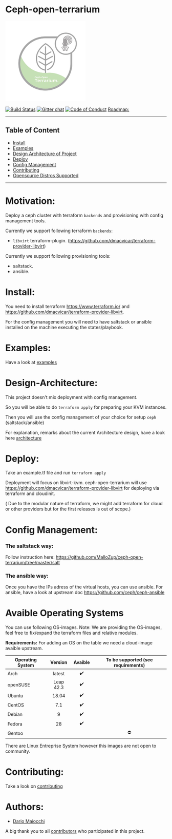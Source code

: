 # Ceph-open-terrarium
<img src=".doc/pictures/terrarium.jpg" width=250px height=250px>


[![Build Status](https://travis-ci.org/MalloZup/ceph-open-terrarium.svg?branch=master)](https://travis-ci.org/MalloZup/ceph-open-terrarium)
[![Gitter chat](https://badges.gitter.im/ceph-open-terrarium/Lobby.png)](https://gitter.im/ceph-open-terrarium/Lobby)
[![Code of Conduct][coc-badge]][coc]
[Roadmap:](https://github.com/dmacvicar/terraform-provider-libvirt/projects/1)
___

## Table of Content

- [Install](#install)
- [Examples](#examples)
- [Design Architecture of Project](#design-architecture)
- [Deploy](#deploy)
- [Config Management](#config_management)
- [Contributing](#contributing)
- [Opensource Distros Supported](#avaible_operating_systems)
___

# Motivation:

Deploy a ceph cluster with terraform `backends` and provisioning with config management tools.

Currently we support following terraform `backends`:
*  `libvirt` terraform-plugin. (https://github.com/dmacvicar/terraform-provider-libvirt)

Currently we support following provisioning tools:

* saltstack.
* ansible.

# Install:

You need to install terraform  https://www.terraform.io/ and https://github.com/dmacvicar/terraform-provider-libvirt.

For the config management you will need to have saltstack or ansible installed on the machine executing the states/playbook.

# Examples:

Have a look at [examples](https://github.com/MalloZup/ceph-open-terrarium/tree/master/examples)

# Design-Architecture:

This project doesn't mix deployment with config management.

So you will be able to do `terraform apply` for preparing your KVM instances.

Then you will use the config management of your choice for setup `ceph` (saltstack/ansible)

For explanation, remarks about the current Architecture design, have a look here [architecture](ARCHITECTURE.md)

# Deploy:

Take an example.tf file and run `terraform apply`

Deployment will focus on libvirt-kvm.
ceph-open-terrarium will use https://github.com/dmacvicar/terraform-provider-libvirt  for deploying via terraform and cloudinit.

( Due to the modular nature of terraform, we might add terraform for cloud or other providers but for the first releases is out of scope.)

# Config Management:

### The saltstack way:

Follow instruction here:
https://github.com/MalloZup/ceph-open-terrarium/tree/master/salt


### The ansible way:

Once you have the IPs adress of the virtual hosts, you can use ansible.
For ansible, have a look at upstream doc https://github.com/ceph/ceph-ansible

# Avaible Operating Systems

You can use following OS-images.
Note: We are providing the OS-images, feel free to fix/expand the terraform files and relative modules.

**Requirements:** For adding an OS on the table we need a cloud-image avaible upstream.


| Operating System             | Version    |  Avaible           | To be supported (see requirements) |
| ---------------------------- | :--------: | :----------------: | :---------------: |
| Arch                         | latest     | :heavy_check_mark: |                   |
| openSUSE                     | Leap 42.3  | :heavy_check_mark: |                   |
| Ubuntu                       | 18.04      | :heavy_check_mark: |                   |
| CentOS                       | 7.1        | :heavy_check_mark: |                   |
| Debian                       | 9          | :heavy_check_mark: |                   |
| Fedora                       | 28         | :heavy_check_mark: |                   |
| Gentoo                       |            |                    | :no_entry:        |

There are Linux Entreprise System however this images are not open to community.

# Contributing:

Take a look on [contributing](CONTRIBUTING.md)


# Authors:

- [Dario Maiocchi](https://github.com/MalloZup)

A big  thank you to all  [contributors](https://github.com/MalloZup/ceph-open-terrarium/graphs/contributors) who participated in this project.


[coc-badge]: https://img.shields.io/badge/code%20of-conduct-ff69b4.svg?style=for-the-badge

[coc]:https://github.com/MalloZup/ceph-open-terrarium/blob/master/CODE_OF_CONDUCT.md "Contributor Covenant Code of Conduct"
